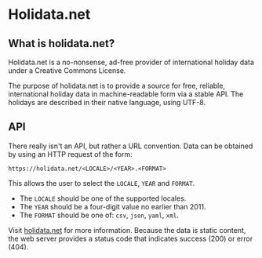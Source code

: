 # Holidata.net

## What is holidata.net?

Holidata.net is a no-nonsense, ad-free provider of international holiday data under a Creative Commons License. 

The purpose of holidata.net is to provide a source for free, reliable, international holiday data in machine-readable form via a stable API.
The holidays are described in their native language, using UTF-8.

## API

There really isn't an API, but rather a URL convention.
Data can be obtained by using an HTTP request of the form:

    https://holidata.net/<LOCALE>/<YEAR>.<FORMAT>

This allows the user to select the `LOCALE`, `YEAR` and `FORMAT`.

* The `LOCALE` should be one of the supported locales.
* The `YEAR` should be a four-digit value no earlier than 2011.
* The `FORMAT` should be one of: `csv`, `json`, `yaml`, `xml`.

Visit [holidata.net](https://holidata.net) for more information.
Because the data is static content, the web server provides a status code that indicates success (200) or error (404).
